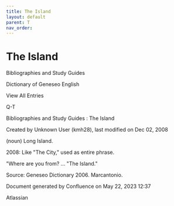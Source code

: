 ```yaml
---
title: The Island
layout: default
parent: T
nav_order:
---
```


# The Island

Bibliographies and Study Guides

Dictionary of Geneseo English

View All Entries

Q-T

Bibliographies and Study Guides : The Island

Created by  Unknown User (kmh28), last modified on Dec 02, 2008

(noun) Long Island.

2008: Like &quot;The City,&quot; used as entire phrase.

&quot;Where are you from? ... &quot;The Island.&quot;

Source: Geneseo Dictionary 2006. Marcantonio.

Document generated by Confluence on May 22, 2023 12:37

Atlassian
